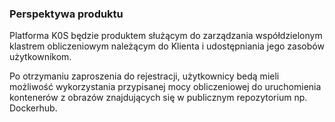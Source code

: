 ### Perspektywa produktu

Platforma K0S będzie produktem służącym do zarządzania współdzielonym klastrem obliczeniowym należącym do Klienta i udostępniania jego zasobów użytkownikom.

Po otrzymaniu zaproszenia do rejestracji, użytkownicy bedą mieli możliwość wykorzystania przypisanej mocy obliczeniowej do uruchomienia kontenerów z obrazów znajdujących się w publicznym repozytorium np. Dockerhub.
